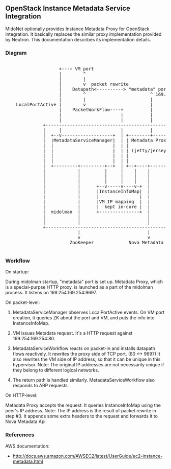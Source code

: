 ## OpenStack Instance Metadata Service Integration

MidoNet optionally provides Instance Metadata Proxy for OpenStack Integration.
It basically replaces the similar proxy implementation provided by Neutron.
This documentation describes its implementation details.

### Diagram

<pre>

                    +---+ VM port
                    |        ^
                    |        |
                    |        v  packet rewrite
                    |    Datapath<----------> "metadata" port
                    |        ^                        ^ 169.254.169.254:9697
                    |        |                        |
    LocalPortActive |        v                        |
                    |    PacketWorkFlow----+          |
                    |                      |          |
                    |                      |          |
              +--------------------------------------------------------+
              |     |                      |          |                |
              |  +--v-------------------+  | +--------+-------------+  |
              |  |MetadataServiceManager|  | | Metadata Proxy       |  |
              |  |                      |  | |                      |  |
              |  |                      |  | | (jetty/jersey)       |  |
              |  |                      |  | |                      |  |
              |  |                      |  | |                      |  |
              |  +---------+---------+--+  | +--+----+--------------+  |
              |            |         |     |    |    |                 |
              |            |         |     |    |    |                 |
              |            |         |     |    |    |                 |
              |            |      +--v-----v----v-+  |                 |
              |            |      |InstanceInfoMap|  |                 |
              |            |      |               |  |                 |
              |            |      |VM IP mapping  |  |                 |
              |            |      |  kept in-core |  |                 |
              |  midolman  |      +---------------+  |                 |
              |            |                         |                 |
              |            |                         |                 |
              +--------------------------------------------------------+
                           |                         |
                           v                         v
                        ZooKeeper             Nova Metadata Api

</pre>

### Workflow

On startup:

During midolman startup, "metadata" port is set up.  Metadata Proxy,
which is a special-purpse HTTP proxy, is launched as a part of the
midolman process.  It listens on 169.254.169.254:9697.

On packet-level:

1. MetadataServiceManager observes LocalPortActive events.
   On VM port creation, it queries ZK about the port and VM, and
   puts the info into InstanceInfoMap.

2. VM issues Metadata request.  It's a HTTP request against
   169.254.169.254:80.

3. MetadataServiceWorkflow reacts on packet-in and installs datapath flows
   reactively.  It rewrites the proxy side of TCP port. (80 <-> 9697)
   It also rewrites the VM side of IP address, so that it can be unique
   in this hypervisor.  Note: The original IP addresses are not
   necessarily unique if they belong to different logical networks.

4. The return path is handled similarly.
   MetadataServiceWorkflow also responds to ARP requests.

On HTTP-level:

Metadata Proxy accepts the request.  It queries InstanceInfoMap using
the peer's IP address.  Note: The IP address is the result of
packet rewrite in step #3.
It appends some extra headers to the request and forwards it to
Nova Metadata Api.

### References

AWS documentation:

* http://docs.aws.amazon.com/AWSEC2/latest/UserGuide/ec2-instance-metadata.html
